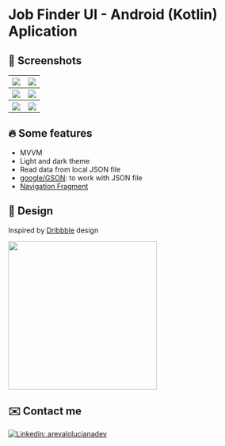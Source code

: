 # Job Finder UI - Android (Kotlin) Aplication

## :iphone: Screenshots

<table>
  <tbody>
    <tr>
		<th><img src="https://user-images.githubusercontent.com/39446983/177877290-dea00c5a-b411-4224-a3ba-a0df86201cf1.png" /></th>
		<th><img src="https://user-images.githubusercontent.com/39446983/177877733-85c921cd-b7d6-4ec6-9023-21ff9c0762cf.png" /></th>
	</tr>
    <tr>
    	<th><img src="https://user-images.githubusercontent.com/39446983/177877341-93add76d-7ccd-4c8b-bc60-4ca9b8166ba3.png" /></th>
    	<th><img src="https://user-images.githubusercontent.com/39446983/177878329-4dd14604-d798-4ce3-9224-a10f91a644a3.png" /></th>
  	</tr>
   	<tr>
    	<th><img src="https://user-images.githubusercontent.com/39446983/177877375-dc7f0162-f434-4d03-bcbd-185a26d7d5a1.png" /></th>
    	<th><img src="https://user-images.githubusercontent.com/39446983/177878393-b80788d4-8b4c-49a2-8328-cd6d1db627a7.png" /></th>
  	</tr>
  </tbody>
</table>


## :fire: Some features

* MVVM
* Light and dark theme
* Read data from local JSON file
* [google/GSON](https://github.com/google/gson): to work with JSON file
* [Navigation Fragment](https://developer.android.com/guide/navigation/navigation-getting-started)

## :art: Design

Inspired by [Dribbble](https://dribbble.com/shots/8211061-Job/attachments/586680?mode=media) design

<a href="https://dribbble.com/shots/8211061-Job/attachments/586680?mode=media" target="_blank">
  <img height="300px" src="https://cdn.dribbble.com/users/2619409/screenshots/8211061/media/f79685c020d62816137b0923dea10d34.png" />
</a>

## :envelope: Contact me

[![Linkedin: arevalolucianadev](https://img.shields.io/badge/-arevalolucianadev-blue?style=for-the-badge&logo=Linkedin&logoColor=white&logoWidth=50&link=https://www.linkedin.com/in/arevalolucianadev/)](https://www.linkedin.com/in/arevalolucianadev/)
